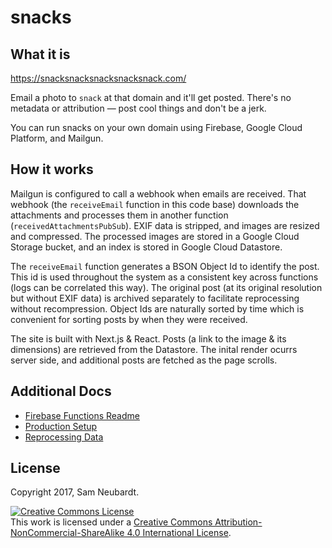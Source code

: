 # snacks

## What it is
https://snacksnacksnacksnacksnack.com/

Email a photo to `snack` at that domain and it'll get posted.
There's no metadata or attribution — post cool things and don't be a jerk.

You can run snacks on your own domain using Firebase, Google Cloud Platform, and Mailgun.


## How it works

Mailgun is configured to call a webhook when emails are received.
That webhook (the `receiveEmail` function in this code base) downloads the attachments and processes them in another function (`receivedAttachmentsPubSub`).
EXIF data is stripped, and images are resized and compressed.
The processed images are stored in a Google Cloud Storage bucket, and an index is stored in Google Cloud Datastore.

The `receiveEmail` function generates a BSON Object Id to identify the post.
This id is used throughout the system as a consistent key across functions (logs can be correlated this way).
The original post (at its original resolution but without EXIF data) is archived separately to facilitate reprocessing without recompression.
Object Ids are naturally sorted by time which is convenient for sorting posts by when they were received.

The site is built with Next.js & React.
Posts (a link to the image & its dimensions) are retrieved from the Datastore.
The inital render ocurrs server side, and additional posts are fetched as the page scrolls.


## Additional Docs
* [Firebase Functions Readme](functions/README.md)
* [Production Setup](docs/production.md)
* [Reprocessing Data](docs/reprocessing.md)


## License
Copyright 2017, Sam Neubardt.

<a rel="license" href="http://creativecommons.org/licenses/by-nc-sa/4.0/"><img alt="Creative Commons License" style="border-width:0" src="https://i.creativecommons.org/l/by-nc-sa/4.0/88x31.png" /></a><br />This work is licensed under a <a rel="license" href="http://creativecommons.org/licenses/by-nc-sa/4.0/">Creative Commons Attribution-NonCommercial-ShareAlike 4.0 International License</a>.

